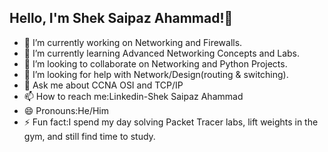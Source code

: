 ## Hello, I'm Shek Saipaz Ahammad!👋





-  🔭 I’m currently working on Networking and Firewalls.
- 🌱 I’m currently learning Advanced Networking Concepts and Labs.
- 👯 I’m looking to collaborate on Networking and Python Projects.
- 🤔 I’m looking for help with Network/Design(routing & switching).
- 💬 Ask me about CCNA OSI and TCP/IP
- 📫 How to reach me:Linkedin-Shek Saipaz Ahammad
- 😄 Pronouns:He/Him
- ⚡ Fun fact:I spend my day solving Packet Tracer labs, lift weights in the gym, and still find time to study.

